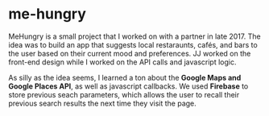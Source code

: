 # me-hungry

MeHungry is a small project that I worked on with a partner in late 2017. The idea was to build an app that suggests local restaraunts, cafés, and bars to the user based on their current mood and preferences. JJ worked on the front-end design while I worked on the API calls and javascript logic.

As silly as the idea seems, I learned a ton about the **Google Maps and Google Places API**, as well as javascript callbacks. We used **Firebase** to store previous seach parameters, which allows the user to recall their previous search results the next time they visit the page.
